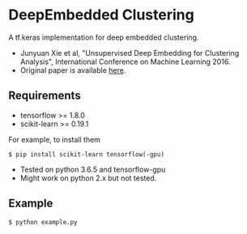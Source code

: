 # DeepEmbedded Clustering
A tf.keras implementation for deep embedded clustering.

- Junyuan Xie et al, "Unsupervised Deep Embedding for Clustering Analysis",
International Conference on Machine Learning 2016.
- Original paper is available [here](https://arxiv.org/abs/1511.06335).

## Requirements
- tensorflow >= 1.8.0
- scikit-learn >= 0.19.1

For example, to install them
```
$ pip install scikit-learn tensorflow(-gpu)
```

- Tested on python 3.6.5 and tensorflow-gpu
- Might work on python 2.x but not tested.

## Example
```
$ python example.py
```